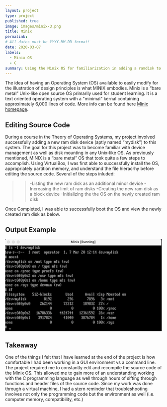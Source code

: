 ```yaml
---
layout: project
type: project
published: true
image: images/minix-3.png
title: Minix
permalink: 
# All dates must be YYYY-MM-DD format!
date: 2020-03-07
labels:
  - Minix OS
  - C
summary: Using the Minix OS for familiarization in adding a ramdisk to the system. 
---
```

The idea of having an Operating System (OS) available to easily modify for the illustration of design principles is what MINIX embodies.  Minix is a “bare metal” Unix-like open source OS primarily used for student learning.  It is a text oriented operating system with a "minimal" kernal containing approximately 6,000 lines of code.  More info can be found here [Minix homepage](https://www.minix3.org/).    

## Editing Source Code

During a course in the Theory of Operating Systems, my project involved successfully adding a new ram disk device (aptly named “mydisk”) to this system.  The goal for this project was to become familiar with device management as well as disk mounting in any Unix-like OS.  As previously mentioned, MINIX is a “bare metal” OS that took quite a few steps to accomplish.  Using VirtualBox, I was first able to successfully install the OS, appropriately partition memory, and understand the file hieracrhy before editing the source code.  Several of the steps inluded:
>> -Listing the new ram disk as an additional minor device
>> -Increasing the limit of ram disks
>> -Creating the new ram disk as a block device
>> -Initializing the the OS on the newly created ram disk

Once Completed, I was able to successfully boot the OS and view the newly created ram disk as below.

## Output Example

 <img class="ui centered medium image" src="../images/minix-output.png">
 
 ## Takeaway

One of the things I felt that I have learned at the end of the project is how comfortable I had been working in a GUI environment vs a command line.  The project required me to constantly edit and recompile the source code of the Minix OS.  This allowed me to  gain more of an understanding working with the C programming language as well through hours of sifting through functions and header files of the source code.  Since my work was done through a virtual machine, I had a stern reminder that troubleshooting involves not only the programming code but the environment as well (i.e. computer memory, compatibility, etc.)


